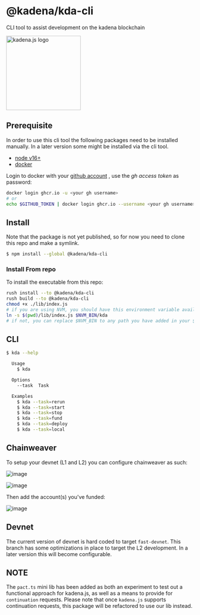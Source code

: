 <!-- genericHeader start -->

# @kadena/kda-cli

CLI tool to assist development on the kadena blockchain

<picture>
  <source srcset="https://raw.githubusercontent.com/kadena-community/kadena.js/main/common/images/Kadena.JS_logo-white.png" media="(prefers-color-scheme: dark)"/>
  <img src="https://raw.githubusercontent.com/kadena-community/kadena.js/main/common/images/Kadena.JS_logo-black.png" width="200" alt="kadena.js logo" />
</picture>

<!-- genericHeader end -->

## Prerequisite

In order to use this cli tool the following packages need to be installed
manually. In a later version some might be installed via the cli tool.

- [node v16+][1]
- [docker][2]

Login to docker with your [github account][3] , use the _gh access token_ as
password:

```bash
docker login ghcr.io -u <your gh username>
# or
echo $GITHUB_TOKEN | docker login ghcr.io --username <your gh username> --password-stdin
```

## Install

Note that the package is not yet published, so for now you need to clone this
repo and make a symlink.

```sh
$ npm install --global @kadena/kda-cli
```

### Install From repo

To install the executable from this repo:

```sh
rush install --to @kadena/kda-cli
rush build --to @kadena/kda-cli
chmod +x ./lib/index.js
# if you are using NVM, you should have this environment variable available
ln -s $(pwd)/lib/index.js $NVM_BIN/kda
# if not, you can replace $NVM_BIN to any path you have added in your $PATH
```

## CLI

```sh
$ kda --help

  Usage
    $ kda

  Options
    --task  Task

  Examples
    $ kda --task=rerun
    $ kda --task=start
    $ kda --task=stop
    $ kda --task=fund
    $ kda --task=deploy
    $ kda --task=local
```

## Chainweaver

To setup your devnet (L1 and L2) you can configure chainweaver as such:

![image][4]

![image][5]

Then add the account(s) you've funded:

![image][6]

## Devnet

The current version of devnet is hard coded to target `fast-devnet`. This branch
has some optimizations in place to target the L2 development. In a later version
this will become configurable.

## NOTE

The `pact.ts` mini lib has been added as both an experiment to test out a
functional approach for kadena.js, as well as a means to provide for
`continuation` requests. Please note that once `kadena.js` supports continuation
requests, this package will be refactored to use our lib instead.

[1]: https://nodejs.org/en
[2]: https://docs.docker.com/get-docker/
[3]:
  https://docs.github.com/en/packages/working-with-a-github-packages-registry/working-with-the-container-registry
[4]:
  https://github.com/kadena-community/kadena.js/assets/1508400/41896656-e660-4814-b3bb-c4d68278a61d
[5]:
  https://github.com/kadena-community/kadena.js/assets/1508400/91dc0b3b-388c-4e59-9401-4f80ce2bdaf9
[6]:
  https://github.com/kadena-community/kadena.js/assets/1508400/b15c7d1b-0c4e-474e-bf75-10a569b003ae
